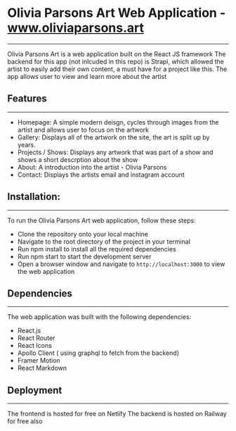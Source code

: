 # Olivia Parsons Art Web Application - www.oliviaparsons.art
---

Olivia Parsons Art is a web application built on the React JS framework
The backend for this app (not inlcuded in this repo) is Strapi, which allowed the artist to easily add their own content, a must have for a project like this.
The app allows user to view and learn more about the artist

## Features 
---

- Homepage: A simple modern deisgn, cycles through images from the artist and allows user to focus on the artwork
- Gallery: Displays all of the artwork on the site, the art is split up by years.
- Projects / Shows: Displays any artwork that was part of a show and shows a short descrption about the show
- About: A introduction into the artist - Olivia Parsons
- Contact: Displays the artists email and instagram account

## Installation:
---

To run the Olivia Parsons Art web application, follow these steps:

- Clone the repository onto your local machine
- Navigate to the root directory of the project in your terminal
- Run npm install to install all the required dependencies
- Run npm start to start the development server
- Open a browser window and navigate to `http://localhost:3000` to view the web application

## Dependencies
---

The web application was built with the following dependencies:

- React.js
- React Router
- React Icons
- Apollo Client ( using graphql to fetch from the backend)
- Framer Motion
- React Markdown

## Deployment
---

The frontend is hosted for free on Netlify
The backend is hosted on Railway for free also


